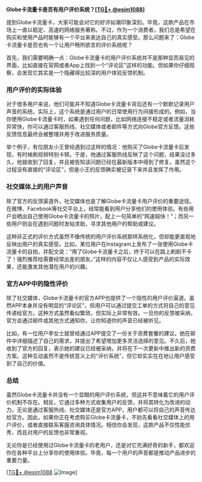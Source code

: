 **Globe卡流量卡是否有用户评价系统？[[TG💪+ @esim1088](https://t.me/s/esim1088)]**

提到Globe卡流量卡，大家可能会对它的好评如潮印象深刻。毕竟，这款产品在市场上一直以稳定、高速的网络服务著称。不过，作为一个消费者，我们总是希望在购买和使用产品时能够有一个平台来表达自己的真实感受。那么问题来了：Globe卡流量卡是否也有一个让用户畅所欲言的评价系统呢？

首先，我们需要明确一点：Globe卡流量卡的用户评价系统并不是那种显而易见的界面，比如直接在官网或者App上找到一个“评论区”这样的功能。但如果你仔细观察，会发现它其实是一个隐藏得比较深的用户体验反馈机制。

### 用户评价的实际体验

对于很多用户来说，他们可能并不知道Globe卡流量卡背后还有一个默默记录用户声音的系统。实际上，这个系统是通过用户的日常使用行为间接形成的。例如，当你使用Globe卡流量卡时，如果遇到任何问题，比如网络连接不稳定或者流量消耗异常快，你可以通过客服热线、社交媒体或者邮件等方式向Globe官方反馈。这些反馈信息最终会被整理并用于改进服务质量。

举个例子，有位朋友小王曾经遇到过这样的情况：他购买了Globe卡流量卡后发现，有时候刷视频特别卡顿。于是，他通过客服热线反映了这个问题，结果没过多久，他就收到了回复，并且被告知该问题已经在最新版本中得到了修复。虽然这个过程没有直接的“评论区”，但是小王的反馈确实被记录下来并且发挥了作用。

### 社交媒体上的用户声音

除了官方的反馈渠道外，社交媒体也是了解Globe卡流量卡用户评价的重要途径。在微博、Facebook等社交平台上，经常能看到用户分享他们的使用体验。有些用户会晒出自己使用Globe卡流量卡的照片，配上一句简单的“网速超快！”；而另一些用户则会在遇到问题时发帖求助，寻求其他用户的帮助或建议。

这种非正式的评价方式虽然不像传统的用户评价系统那样系统化，但却能更直观地反映出用户的真实感受。比如，某位用户在Instagram上发布了一张使用Globe卡流量卡的自拍，并配文说：“用了Globe卡流量卡之后，终于可以在路上刷剧不卡了！强烈推荐给需要经常出差的朋友。”这样的内容不仅让人感受到产品的实际效果，还能激发其他潜在用户的兴趣。

### 官方APP中的隐性评价

除了社交媒体，Globe卡流量卡的官方APP也提供了一个隐性的用户评价渠道。虽然APP本身并没有明显的“评论区”，但用户可以通过提交工单的方式将自己的意见传递给官方。这种方式虽然看似繁琐，但实际上非常有效。一旦你的反馈被采纳，官方会通过邮件或其他方式通知你，让你知道你的声音已经被听见。

比如，有一位用户李女士就曾经通过APP提交了一份关于资费套餐的建议。她在邮件中详细描述了自己的需求，并提出了希望增加更多灵活选择的意见。不久后，她收到了官方的回复，表示她的建议已经被采纳，并将在下一次更新中推出新的资费方案。这种互动虽然不是传统意义上的“评价系统”，但它却实实在在地让用户感受到了自己的价值。

### 总结

虽然Globe卡流量卡并没有一个显眼的用户评价系统，但这并不意味着它的用户评价机制不存在。相反，它通过多种方式收集用户的反馈，并将其转化为改进的动力。无论是通过客服热线、社交媒体还是官方APP，用户都可以将自己的声音传达给官方。因此，如果你正在考虑购买Globe卡流量卡，不妨先看看社交媒体上的用户评价，或者直接联系客服咨询具体情况。相信你会发现，这款产品不仅性能优秀，而且对用户的反馈也非常重视。

无论你是已经使用过Globe卡流量卡的老用户，还是对它充满好奇的新手，都欢迎你在各种平台上分享你的使用体验。毕竟，每一个用户的声音都是推动产品进步的重要力量。

[[TG💪+ @esim1088](https://t.me/s/esim1088) ![Image](https://i.postimg.cc/4NQfJmqS/Snipaste-2025-05-13-00-14-12.png)]